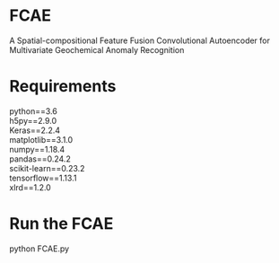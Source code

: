# FCAE
A Spatial-compositional Feature Fusion Convolutional Autoencoder for Multivariate Geochemical Anomaly Recognition
# Requirements
python==3.6  
h5py==2.9.0  
Keras==2.2.4  
matplotlib==3.1.0  
numpy==1.18.4  
pandas==0.24.2  
scikit-learn==0.23.2  
tensorflow==1.13.1  
xlrd==1.2.0  
# Run the FCAE
python FCAE.py 

